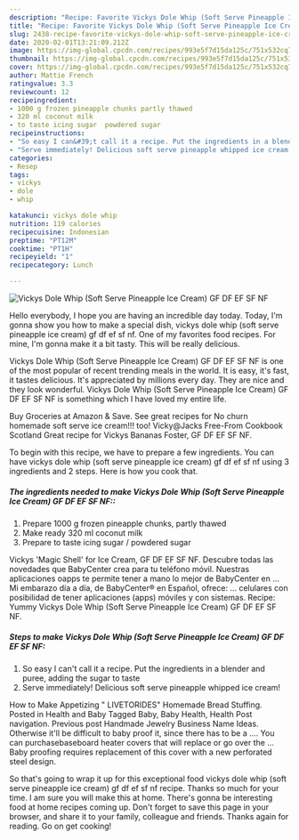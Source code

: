 ```yaml
---
description: "Recipe: Favorite Vickys Dole Whip (Soft Serve Pineapple Ice Cream) GF DF EF SF NF"
title: "Recipe: Favorite Vickys Dole Whip (Soft Serve Pineapple Ice Cream) GF DF EF SF NF"
slug: 2438-recipe-favorite-vickys-dole-whip-soft-serve-pineapple-ice-cream-gf-df-ef-sf-nf
date: 2020-02-01T13:21:09.212Z
image: https://img-global.cpcdn.com/recipes/993e5f7d15da125c/751x532cq70/vickys-dole-whip-soft-serve-pineapple-ice-cream-gf-df-ef-sf-nf-recipe-main-photo.jpg
thumbnail: https://img-global.cpcdn.com/recipes/993e5f7d15da125c/751x532cq70/vickys-dole-whip-soft-serve-pineapple-ice-cream-gf-df-ef-sf-nf-recipe-main-photo.jpg
cover: https://img-global.cpcdn.com/recipes/993e5f7d15da125c/751x532cq70/vickys-dole-whip-soft-serve-pineapple-ice-cream-gf-df-ef-sf-nf-recipe-main-photo.jpg
author: Mattie French
ratingvalue: 3.3
reviewcount: 12
recipeingredient:
- 1000 g frozen pineapple chunks partly thawed
- 320 ml coconut milk
- to taste icing sugar  powdered sugar
recipeinstructions:
- "So easy I can&#39;t call it a recipe. Put the ingredients in a blender and puree, adding the sugar to taste"
- "Serve immediately! Delicious soft serve pineapple whipped ice cream!"
categories:
- Resep
tags:
- vickys
- dole
- whip

katakunci: vickys dole whip
nutrition: 119 calories
recipecuisine: Indonesian
preptime: "PT12M"
cooktime: "PT1H"
recipeyield: "1"
recipecategory: Lunch

---
```



![Vickys Dole Whip (Soft Serve Pineapple Ice Cream) GF DF EF SF NF](https://img-global.cpcdn.com/recipes/993e5f7d15da125c/751x532cq70/vickys-dole-whip-soft-serve-pineapple-ice-cream-gf-df-ef-sf-nf-recipe-main-photo.jpg)

Hello everybody, I hope you are having an incredible day today. Today, I'm gonna show you how to make a special dish, vickys dole whip (soft serve pineapple ice cream) gf df ef sf nf. One of my favorites food recipes. For mine, I'm gonna make it a bit tasty. This will be really delicious.

Vickys Dole Whip (Soft Serve Pineapple Ice Cream) GF DF EF SF NF is one of the most popular of recent trending meals in the world. It is easy, it's fast, it tastes delicious. It's appreciated by millions every day. They are nice and they look wonderful. Vickys Dole Whip (Soft Serve Pineapple Ice Cream) GF DF EF SF NF is something which I have loved my entire life.

Buy Groceries at Amazon &amp; Save. See great recipes for No churn homemade soft serve ice cream!!! too! Vicky@Jacks Free-From Cookbook Scotland Great recipe for Vickys Bananas Foster, GF DF EF SF NF.


To begin with this recipe, we have to prepare a few ingredients. You can have vickys dole whip (soft serve pineapple ice cream) gf df ef sf nf using 3 ingredients and 2 steps. Here is how you cook that.

##### The ingredients needed to make Vickys Dole Whip (Soft Serve Pineapple Ice Cream) GF DF EF SF NF::

1. Prepare 1000 g frozen pineapple chunks, partly thawed
1. Make ready 320 ml coconut milk
1. Prepare to taste icing sugar / powdered sugar


Vickys &#39;Magic Shell&#39; for Ice Cream, GF DF EF SF NF. Descubre todas las novedades que BabyCenter crea para tu teléfono móvil. Nuestras aplicaciones oapps te permite tener a mano lo mejor de BabyCenter en … Mi embarazo día a día, de BabyCenter® en Español, ofrece: … celulares con posibilidad de tener aplicaciones (apps) móviles y con sistemas. Recipe: Yummy Vickys Dole Whip (Soft Serve Pineapple Ice Cream) GF DF EF SF NF. 

##### Steps to make Vickys Dole Whip (Soft Serve Pineapple Ice Cream) GF DF EF SF NF:

1. So easy I can&#39;t call it a recipe. Put the ingredients in a blender and puree, adding the sugar to taste
1. Serve immediately! Delicious soft serve pineapple whipped ice cream!


How to Make Appetizing &#34; LIVETORIDES&#34; Homemade Bread Stuffing. Posted in Health and Baby Tagged Baby, Baby Health, Health Post navigation. Previous post Handmade Jewelry Business Name Ideas. Otherwise it&#39;ll be difficult to baby proof it, since there has to be a …. You can purchasebaseboard heater covers that will replace or go over the … Baby proofing requires replacement of this cover with a new perforated steel design. 

So that's going to wrap it up for this exceptional food vickys dole whip (soft serve pineapple ice cream) gf df ef sf nf recipe. Thanks so much for your time. I am sure you will make this at home. There's gonna be interesting food at home recipes coming up. Don't forget to save this page in your browser, and share it to your family, colleague and friends. Thanks again for reading. Go on get cooking!
